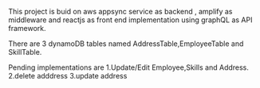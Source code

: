 This project is buid on aws appsync service as backend , amplify as middleware and reactjs as front end implementation using graphQL as API framework.

There are 3 dynamoDB tables named AddressTable,EmployeeTable and SkillTable.

Pending implementations are
1.Update/Edit Employee,Skills and Address.
2.delete adddress
3.update address